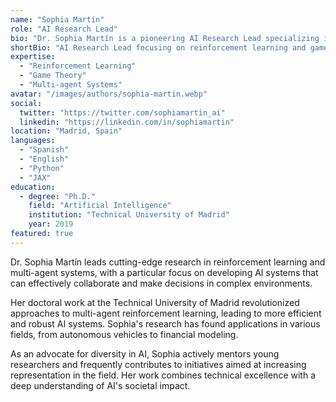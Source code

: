 ```yaml
---
name: "Sophia Martín"
role: "AI Research Lead"
bio: "Dr. Sophia Martín is a pioneering AI Research Lead specializing in reinforcement learning and multi-agent systems. Her innovative work at the Technical University of Madrid has pushed the boundaries of AI capabilities in complex decision-making environments."
shortBio: "AI Research Lead focusing on reinforcement learning and game theory"
expertise:
  - "Reinforcement Learning"
  - "Game Theory"
  - "Multi-agent Systems"
avatar: "/images/authors/sophia-martin.webp"
social:
  twitter: "https://twitter.com/sophiamartin_ai"
  linkedin: "https://linkedin.com/in/sophiamartin"
location: "Madrid, Spain"
languages:
  - "Spanish"
  - "English"
  - "Python"
  - "JAX"
education:
  - degree: "Ph.D."
    field: "Artificial Intelligence"
    institution: "Technical University of Madrid"
    year: 2019
featured: true
---
```


Dr. Sophia Martín leads cutting-edge research in reinforcement learning and multi-agent systems, with a particular focus on developing AI systems that can effectively collaborate and make decisions in complex environments.

Her doctoral work at the Technical University of Madrid revolutionized approaches to multi-agent reinforcement learning, leading to more efficient and robust AI systems. Sophia's research has found applications in various fields, from autonomous vehicles to financial modeling.

As an advocate for diversity in AI, Sophia actively mentors young researchers and frequently contributes to initiatives aimed at increasing representation in the field. Her work combines technical excellence with a deep understanding of AI's societal impact.